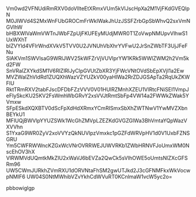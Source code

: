 Vm0wd2VFNUdiRmRXV0doVllteEtXRmxVUm5kVlJscHpXa2M1VjFKdGVEQlpN
M0JIWVd4S2MxWnFUbGROCmFrWklWakJhUzJSSFZrbGpSbWhvQ2sxVmNGVlhW
bHBXWlVaWmVWTnJWbFZpUjFKUFEyMUdjMWR0T1ZoVwpNMUpvVlhwS1UxWXhT
blZVYld4VFlrWndXVkV5TVV0U2JVNUhVbXhrYVFwU2JrSnZWbTF3UjJFeFNu
SlAKVm1SWVlsaG9WRlJWV25kWFZrVjVUVlprYW1KRk5WWlZWM2h2Vm5kd2FW
SnVRalZXYkdSM1V6RlZlRlJyClpGVUtZbXR3YjFWcVNtOVdSbEpXVjI1a2Ew
MVZWalZhVldRd1ZUQXhWazVZYUZkV00yaHlWa2RrZDJGSApTa2RqUkZKWFlU
RktTRmRXV2tabFJscDFDbFZzVVV0V01HUlRZMnhXZEU1VlRtcFNiSEI1VmpJ
eFIySkcKU25KV2FsWmhWbGRvY2xsVVJtRmtSbFp4VW14a2FWWkZWak5YVmxw
SFpESkdXQXBTV0dScFpXdHdXRmxYCmRISmxSbXhZWTNwV1YwMVZXbnBEYkU1
MFlUQjBWVlpYYUZSWk1WcGhZMVpLZEZKdGVGZGlWa3BhVmtaYQpWazVXVVhn
S1YxaG9WR0ZyV2xoVVYzQkNUVlpzVmxkc1pGZFdWRVpHV1d0V1UxbFZNSGRU
Ym5CWFRWWncKZGxWcVNrOVRRWEJUWVRKb1ZWbHRNVFJoUmxWM0NscEhOV3hX
VlRWMVdUQmtkMkZIU2xWaVJ6bEVZa2QwCk5sVlhOWE5oUmtsNlZXcGFSRm96
UW5CWmJURkhZVmRXU1dORVNtaFhSM2gwUTJkd2J3cGFNMFkxWkVocwpNMlF6
UW04S0NtMWhibVZvYkhCdWVuRT0KCnlmaW1vcW5yc2o=

pbbowiglgp